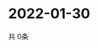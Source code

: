 # 2022-01-30
  共 0条

  <!-- BEGIN -->
  <!-- 最后更新时间Sun Jan 30 2022 10:03:07 GMT+0000 (Coordinated Universal Time) -->
  
  <!-- END -->
  
  